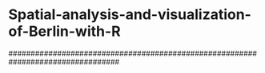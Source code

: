 # Spatial-analysis-and-visualization-of-Berlin-with-R

#################################################################################